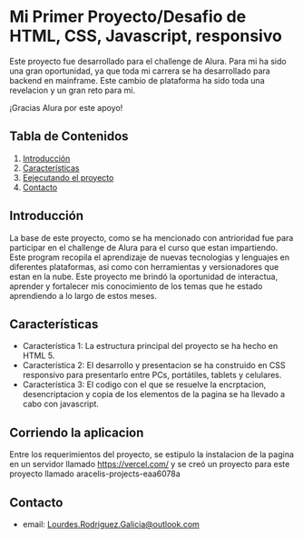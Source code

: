 # Mi Primer Proyecto/Desafio de HTML, CSS, Javascript, responsivo

Este proyecto fue desarrollado para el challenge de Alura. 
Para mi ha sido una gran oportunidad, ya que toda mi carrera se ha desarrollado para backend en mainframe. 
Este cambio de plataforma ha sido toda una revelacion y un gran reto para mi. 

¡Gracias Alura por este apoyo!

## Tabla de Contenidos
1. [Introducción](#introducción)
2. [Características](#características)
3. [Eejecutando el proyecto](#Corriendo)
4. [Contacto](#contacto)

## Introducción
La base de este proyecto, como se ha mencionado con antrioridad fue para participar en el challenge de Alura para el curso que estan impartiendo.
Este program recopila el aprendizaje de nuevas tecnologias y lenguajes en diferentes plataformas, asi como con herramientas y versionadores que estan en la nube.
Este proyecto me brindó la oportunidad de interactua, aprender y fortalecer mis conocimiento de los temas que he estado aprendiendo a lo largo de estos meses.

## Características
- Característica 1: La estructura principal del proyecto se ha hecho en HTML 5.
- Característica 2: El desarrollo y presentacion se ha construido en CSS responsivo para presentarlo entre PCs, portátiles, tablets y celulares.
- Característica 3: El codigo con el que se resuelve la encrptacion, desencriptacion y copia de los elementos de la pagina se ha llevado a cabo con javascript.

## Corriendo la aplicacion
Entre los requerimientos del proyecto, se estipulo la instalacion de la pagina en un servidor llamado https://vercel.com/ y se creó un proyecto para este proyecto llamado aracelis-projects-eaa6078a

## Contacto
- email: Lourdes.Rodriguez.Galicia@outlook.com
  
